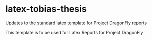 # latex-tobias-thesis
Updates to the standard latex template for Project DragonFly reports

This template is to be used for Latex Reports for Project DragonFly
